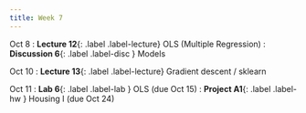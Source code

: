 ```yaml
---
title: Week 7
---
```


Oct 8
: **Lecture 12**{: .label .label-lecture} OLS (Multiple Regression)
: **Discussion 6**{: .label .label-disc } Models

Oct 10
: **Lecture 13**{: .label .label-lecture} Gradient descent / sklearn


Oct 11
: **Lab 6**{: .label .label-lab }  OLS (due Oct 15)
: **Project A1**{: .label .label-hw } Housing I (due Oct 24)